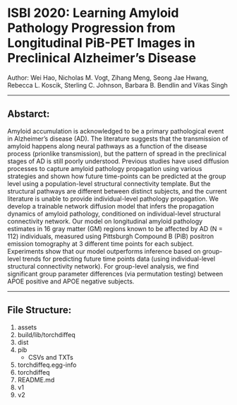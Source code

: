 # ISBI 2020: Learning Amyloid Pathology Progression from Longitudinal PiB-PET Images in Preclinical Alzheimer’s Disease
Author: Wei Hao, Nicholas M. Vogt, Zihang Meng, Seong Jae Hwang, Rebecca L. Koscik, Sterling C. Johnson, Barbara B. Bendlin and Vikas Singh
_____________________________
## Abstarct:
Amyloid accumulation is acknowledged to be a primary pathological event in Alzheimer’s disease (AD). The literature suggests that the transmission of amyloid happens along neural pathways as a function of the disease process (prionlike transmission), but the pattern of spread in the preclinical stages of AD is still poorly understood. Previous studies have used diffusion processes to capture amyloid pathology propagation using various strategies and shown how future time-points can be predicted at the group level using a population-level structural connectivity template. But the structural pathways are different between distinct subjects, and the current literature is unable to provide individual-level pathology propagation. We develop a trainable network diffusion model that infers the propagation dynamics of amyloid pathology, conditioned on individual-level structural connectivity network. Our model on longitudinal amyloid pathology estimates in 16 gray matter (GM) regions known to be affected by AD (N = 112) individuals, measured using Pittsburgh Compound B (PiB) positron emission tomography at 3 different time points for each subject. Experiments show that our model outperforms inference based on group-level trends for predicting future time points data (using individual-level structural connectivity network). For group-level analysis, we find significant group parameter differences (via permutation testing) between APOE positive and APOE negative subjects.
_____________________________
## File Structure:
1. assets	
2. build/lib/torchdiffeq
3. dist	
4. pib
    - CSVs and TXTs
5. torchdiffeq.egg-info
6. torchdiffeq	
7. README.md
8. v1
9. v2
